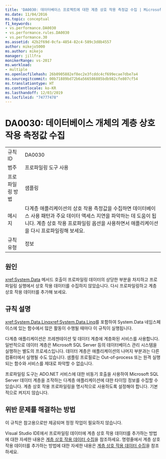```yaml
---
title: 'DA0030: 데이터베이스 프로젝트에 대한 계층 상호 작용 측정값 수집 | Microsoft Docs'
ms.date: 11/04/2016
ms.topic: conceptual
f1_keywords:
- vs.performance.DA0030
- vs.performance.rules.DA0030
- vs.performance.30
ms.assetid: 42b2f69d-0cfa-4854-82c4-589c3d8b4557
author: mikejo5000
ms.author: mikejo
manager: jillfra
monikerRange: vs-2017
ms.workload:
- multiple
ms.openlocfilehash: 26b0905882ef8ec2e3fcddc4cf699ecae7dbe7a4
ms.sourcegitcommit: 00b71889bd72b6a566586885bdb982cfe807cf54
ms.translationtype: HT
ms.contentlocale: ko-KR
ms.lasthandoff: 12/03/2019
ms.locfileid: "74777478"
---
```

# <a name="da0030-gather-tier-interaction-measurements-for-database-projects"></a>DA0030: 데이터베이스 개체의 계층 상호 작용 측정값 수집

|||
|-|-|
|규칙 ID|DA0030|
|범주|프로파일링 도구 사용|
|프로파일링 방법|샘플링|
|메시지|다계층 애플리케이션의 상호 작용 측정값을 수집하면 데이터베이스 사용 패턴과 주요 데이터 액세스 지연을 파악하는 데 도움이 됩니다. 계층 상호 작용 프로파일링 옵션을 사용하면서 애플리케이션을 다시 프로파일링해 보세요.|
|규칙 유형|정보|

## <a name="cause"></a>원인
 <xref:System.Data> 메서드 호출이 프로파일링 데이터의 상당한 부분을 차지하고 프로파일링 실행에서 상호 작용 데이터를 수집하지 않았습니다. 다시 프로파일링하고 계층 상호 작용 데이터를 추가해 보세요.

## <a name="rule-description"></a>규칙 설명
 <xref:System.Data.Linq><xref:System.Data.Linq>를 포함하여 System.Data 네임스페이스에 있는 함수에서 많은 활동이 수행될 때마다 이 규칙이 실행됩니다.

 다계층 애플리케이션은 프레젠테이션 및 데이터 계층에 계층화된 서비스를 사용합니다. 일반적으로 데이터 계층은 Microsoft SQL Server 등의 데이터베이스 관리 시스템을 실행하는 별도의 프로세스입니다. 데이터 계층은 애플리케이션의 나머지 부분과는 다른 컴퓨터에서 실행될 수도 있습니다. 샘플링 프로필로는 Out-of-process 또는 원격 실행되는 함수와 서비스를 제대로 파악할 수 없습니다.

 프로파일링 도구는 ADO.NET 서비스에 대한 비동기 호출을 사용하여 Microsoft SQL Server 데이터 계층을 조작하는 다계층 애플리케이션에 대한 타이밍 정보를 수집할 수 있습니다. 계층 상호 작용 프로파일링을 명시적으로 사용하도록 설정해야 합니다. 기본적으로 켜지지 않습니다.

## <a name="how-to-fix-violations"></a>위반 문제를 해결하는 방법
 이 규칙은 참고용으로만 제공되며 정정 작업이 필요하지 않습니다.

 Visual Studio IDE에서 프로파일링 데이터에 계층 상호 작용 데이터를 추가하는 방법에 대한 자세한 내용은 [계층 상호 작용 데이터 수집](../profiling/collecting-tier-interaction-data.md)을 참조하세요. 명령줄에서 계층 상호 작용 데이터를 추가하는 방법에 대한 자세한 내용은 [계층 상호 작용 데이터 수집](../profiling/adding-tier-interaction-data-from-the-command-line.md)을 참조하세요.
